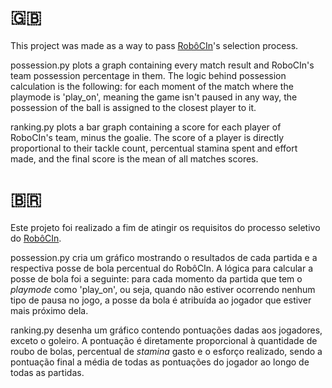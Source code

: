 # 🇬🇧
This project was made as a way to pass [RobôCIn](https://robocin.com.br/)'s selection process.

possession.py plots a graph containing every match result and RoboCIn's team possession percentage in them. The logic behind possession calculation is the following: for each moment of the match where the playmode is 'play_on', meaning the game isn't paused in any way, the possession of the ball is assigned to the closest player to it.

ranking.py plots a bar graph containing a score for each player of RoboCIn's team, minus the goalie. The score of a player is directly proportional to their tackle count, percentual stamina spent and effort made, and the final score is the mean of all matches scores.

# 🇧🇷
Este projeto foi realizado a fim de atingir os requisitos do processo seletivo do [RobôCIn](https://robocin.com.br/).

possession.py cria um gráfico mostrando o resultados de cada partida e a respectiva posse de bola percentual do RobôCIn. A lógica para calcular a posse de bola foi a seguinte: para cada momento da partida que tem o _playmode_ como 'play_on', ou seja, quando não estiver ocorrendo nenhum tipo de pausa no jogo, a posse da bola é atribuída ao jogador que estiver mais próximo dela.

ranking.py desenha um gráfico contendo pontuações dadas aos jogadores, exceto o goleiro. A pontuação é diretamente proporcional à quantidade de roubo de bolas, percentual de _stamina_ gasto e o esforço realizado, sendo a pontuação final a média de todas as pontuações do jogador ao longo de todas as partidas.


